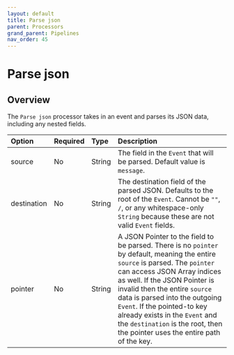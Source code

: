 ```yaml
---
layout: default
title: Parse json
parent: Processors
grand_parent: Pipelines
nav_order: 45
---
```


# Parse json

## Overview

The `Parse json` processor takes in an event and parses its JSON data, including any nested fields.

Option | Required | Type | Description
:--- | :--- | :--- | :---
source | No | String | The field in the `Event` that will be parsed. Default value is `message`.
destination | No | String | The destination field of the parsed JSON. Defaults to the root of the `Event`. Cannot be `""`, `/`, or any whitespace-only `String` because these are not valid `Event` fields.
pointer | No | String | A JSON Pointer to the field to be parsed. There is no `pointer` by default, meaning the entire `source` is parsed. The `pointer` can access JSON Array indices as well. If the JSON Pointer is invalid then the entire `source` data is parsed into the outgoing `Event`. If the pointed-to key already exists in the `Event` and the `destination` is the root, then the pointer uses the entire path of the key.

<!---## Configuration

Content will be added to this section.

## Metrics

Content will be added to this section.--->